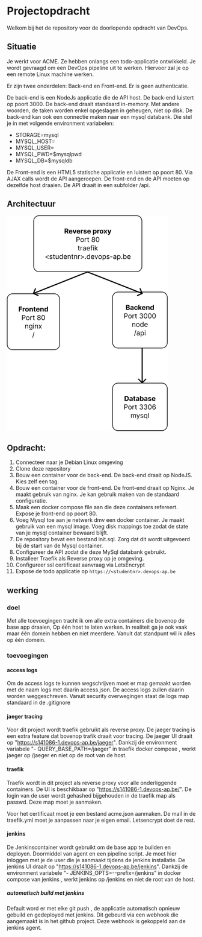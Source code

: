 # Projectopdracht

Welkom bij het de repository voor de doorlopende opdracht van DevOps. 

## Situatie

Je werkt voor ACME. Ze hebben onlangs een todo-applicatie ontwikkeld. 
Je wordt gevraagd om een DevOps pipeline uit te werken. Hiervoor zal je op een remote Linux machine werken.

Er zijn twee onderdelen: Back-end en Front-end. Er is geen authenticatie.

De back-end is een NodeJs applicatie die de API host. De back-end luistert op poort 3000. 
De back-end draait standaard in-memory. Met andere woorden, de taken worden enkel opgeslagen in geheugen, niet op disk. 
De back-end kan ook een connectie maken naar een mysql databank. Die stel je in met volgende environment variabelen:

* STORAGE=mysql
* MYSQL_HOST=<hostname>
* MYSQL_USER=<username>
* MYSQL_PWD=$mysqlpwd 
* MYSQL_DB=$mysqldb

De Front-end is een HTML5 statische applicatie en luistert op poort 80. 
Via AJAX calls wordt de API aangeroepen. De front-end en de API moeten op dezelfde host draaien. 
De API draait in een subfolder /api.

## Architectuur

![Architectuur](./architectuur.png)

## Opdracht:

1. Connecteer naar je Debian Linux omgeving
1. Clone deze repository
1. Bouw een container voor de back-end. De back-end draait op NodeJS. Kies zelf een tag.
1. Bouw een container voor de front-end. De front-end draait op Nginx. Je maakt gebruik van nginx. Je kan gebruik maken van de standaard configuratie.
1. Maak een docker compose file aan die deze containers refereert. Expose je front-end op poort 80.
1. Voeg Mysql toe aan je netwerk dmv een docker container. Je maakt gebruik van een mysql image. Voeg disk mappings toe zodat de state van je mysql container bewaard blijft.
1. De repository bevat een bestand init.sql. Zorg dat dit wordt uitgevoerd bij de start van de Mysql container. 
1. Configureer de API zodat die deze MySql databank gebruikt.
1. Installeer Traefik als Reverse proxy op je omgeving.
1. Configureer ssl certificaat aanvraag via LetsEncrypt
1. Expose de todo applicatie op ```https://<studentnr>.devops-ap.be```

## werking
### doel
Met alle toevoegingen tracht ik om alle extra containers die bovenop de base app draaien, Op één host te laten werken. In realiteit ga je ook vaak maar één domein hebben en niet meerdere. Vanuit dat standpunt wil ik alles op één domein. 

### toevoegingen
#### access logs
Om de access logs te kunnen wegschrijven moet er map gemaakt worden met de naam logs met daarin access.json. De access logs zullen daarin worden weggeschreven. Vanuit security overwegingen staat de logs map standaard in de .gitignore

#### jaeger tracing
Voor dit project wordt traefik gebruikt als reverse proxy. De jaeger tracing is een extra feature dat bovenop trafik draait voor tracing. De jaeger UI draait op "https://s141086-1.devops-ap.be/jaeger". Dankzij de environment variabele "- QUERY_BASE_PATH=/jaeger" in traefik docker compose , werkt jaeger op /jaeger en niet op de root van de host.

#### traefik
Traefik wordt in dit project als reverse proxy voor alle onderliggende containers. De UI is beschikbaar op "https://s141086-1.devops-ap.be/". De login van de user wordt gehashed bijgehouden in de traefik map als passwd. Deze map moet je aanmaken. 

Voor het certificaat moet je een bestand acme.json aanmaken. De mail in de traefik.yml moet je aanpassen naar je eigen email. Letsencrypt doet de rest. 

#### jenkins
De Jenkinscontainer wordt gebruikt om de base app te builden en deployen. Doormiddel van agent en een pipeline script. Je moet hier inloggen met je de user die je aanmaakt tijdens de jenkins installatie. De jenkins UI draait op "https://s141086-1.devops-ap.be/jenkins". Dankzij de environment variabele "- JENKINS_OPTS=--prefix=/jenkins" in docker compose van jenkins , werkt jenkins op /jenkins en niet de root van de host.

##### automatisch build met jenkins
Default word er met elke git push , de applicatie automatisch opnieuw gebuild en gedeployed met jenkins. Dit gebeurd via een webhook die aangemaakt is in het github project. Deze webhook is gekoppeld aan de jenkins agent. 